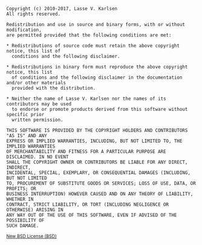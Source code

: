     Copyright (c) 2010-2017, Lasse V. Karlsen
    All rights reserved.

    Redistribution and use in source and binary forms, with or without modification,
    are permitted provided that the following conditions are met:

    * Redistributions of source code must retain the above copyright notice, this list of
      conditions and the following disclaimer.

    * Redistributions in binary form must reproduce the above copyright notice, this list
      of conditions and the following disclaimer in the documentation and/or other materials
      provided with the distribution.

    * Neither the name of Lasse V. Karlsen nor the names of its contributors may be used
      to endorse or promote products derived from this software without specific prior
      written permission.

    THIS SOFTWARE IS PROVIDED BY THE COPYRIGHT HOLDERS AND CONTRIBUTORS "AS IS" AND ANY
    EXPRESS OR IMPLIED WARRANTIES, INCLUDING, BUT NOT LIMITED TO, THE IMPLIED WARRANTIES
    OF MERCHANTABILITY AND FITNESS FOR A PARTICULAR PURPOSE ARE DISCLAIMED. IN NO EVENT
    SHALL THE COPYRIGHT OWNER OR CONTRIBUTORS BE LIABLE FOR ANY DIRECT, INDIRECT,
    INCIDENTAL, SPECIAL, EXEMPLARY, OR CONSEQUENTIAL DAMAGES (INCLUDING, BUT NOT LIMITED
    TO, PROCUREMENT OF SUBSTITUTE GOODS OR SERVICES; LOSS OF USE, DATA, OR PROFITS; OR
    BUSINESS INTERRUPTION) HOWEVER CAUSED AND ON ANY THEORY OF LIABILITY, WHETHER IN
    CONTRACT, STRICT LIABILITY, OR TORT (INCLUDING NEGLIGENCE OR OTHERWISE) ARISING IN
    ANY WAY OUT OF THE USE OF THIS SOFTWARE, EVEN IF ADVISED OF THE POSSIBILITY OF
    SUCH DAMAGE.

<small>[New BSD License (BSD)][1]</small>

  [1]: http://en.wikipedia.org/wiki/BSD_licenses#3-clause_license_.28.22New_BSD_License.22_or_.22Modified_BSD_License.22.29